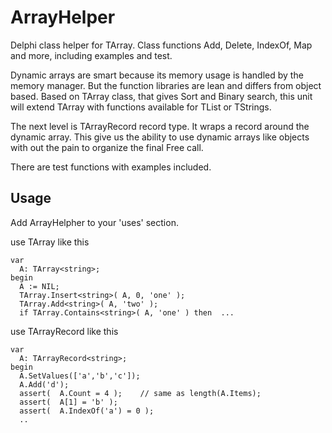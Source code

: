# ArrayHelper

Delphi class helper for TArray. Class functions Add, Delete, IndexOf, Map and more, including examples and test.

Dynamic arrays are smart because its memory usage is handled by the memory
manager. But the function libraries are lean and differs from object based.
Based on TArray class, that gives Sort and Binary search, this unit will
extend TArray with functions available for TList or TStrings.

The next level is TArrayRecord<T> record type. It wraps a record around
the dynamic array. This give us the ability to use dynamic arrays like
objects with out the pain to organize the final Free call.

There are test functions with examples included.


## Usage

Add ArrayHelpher to your 'uses' section.

use TArray like this

	var
	  A: TArray<string>;
	begin
	  A := NIL;
	  TArray.Insert<string>( A, 0, 'one' );
	  TArray.Add<string>( A, 'two' );
	  if TArray.Contains<string>( A, 'one' ) then  ...

use TArrayRecord like this
	  
	var
	  A: TArrayRecord<string>;
	begin
	  A.SetValues(['a','b','c']);
	  A.Add('d');
	  assert(  A.Count = 4 );    // same as length(A.Items);
	  assert(  A[1] = 'b' );
	  assert(  A.IndexOf('a') = 0 );
      ..
